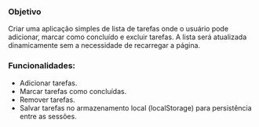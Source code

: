 ### Objetivo

Criar uma aplicação simples de lista de tarefas onde o usuário pode adicionar, marcar como concluído e excluir tarefas. 
A lista será atualizada dinamicamente sem a necessidade de recarregar a página.

### Funcionalidades:

- Adicionar tarefas.
- Marcar tarefas como concluídas.
- Remover tarefas.
- Salvar tarefas no armazenamento local (localStorage) para persistência entre as sessões.
